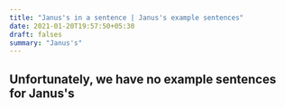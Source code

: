 ```yaml
---
title: "Janus's in a sentence | Janus's example sentences"
date: 2021-01-20T19:57:50+05:30
draft: falses
summary: "Janus's"
---
```

## Unfortunately, we have no example sentences for Janus's                 
